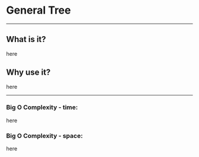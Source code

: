 # General Tree

---

## What is it?

here

## Why use it?

here

---

### Big O Complexity - time:

here

### Big O Complexity - space:

here
